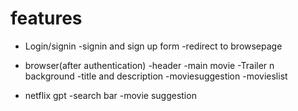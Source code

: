 # features
- Login/signin
 -signin and sign up form
 -redirect to browsepage

- browser(after authentication)
 -header
 -main movie
  -Trailer n background
  -title and description
  -moviesuggestion
    -movieslist
    
- netflix gpt
  -search bar
  -movie suggestion    